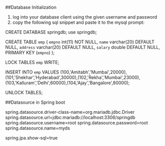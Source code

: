 ##Database Initialization
1. log into your database client using the given username and password
2. copy the following sql snippet and paste it to the mysql prompt:

CREATE DATABASE springdb;
use springdb;

CREATE TABLE `emp` (
  `empno` int(11) NOT NULL,
  `name` varchar(20) DEFAULT NULL,
  `address` varchar(20) DEFAULT NULL,
  `salary` double DEFAULT NULL,
  PRIMARY KEY (`empno`)
);

LOCK TABLES `emp` WRITE;

INSERT INTO `emp` VALUES (100,'Amitabh','Mumbai',20000),(101,'Shekhar','Hyderabad',30000),(102,'Rekha','Mumbai',23000),(103,'Kalluram','Delhi',60000),(104,'Ajay','Bangalore',80000);

UNLOCK TABLES;

##Datasource in Spring boot 

spring.datasource.driver-class-name=org.mariadb.jdbc.Driver
spring.datasource.url=jdbc:mariadb://localhost:3306/springdb
spring.datasource.username=root
spring.datasource.password=root
spring.datasource.name=myds

spring.jpa.show-sql=true
